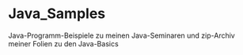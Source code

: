 # Java_Samples
Java-Programm-Beispiele zu meinen Java-Seminaren
und zip-Archiv meiner Folien zu den Java-Basics
